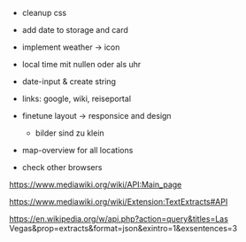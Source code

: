* cleanup css
* add date to storage and card
* implement weather -> icon
* local time mit nullen oder als uhr
* date-input & create string

* links: google, wiki, reiseportal

* finetune layout -> responsice and design
    * bilder sind zu klein  
* map-overview for all locations
* check other browsers


https://www.mediawiki.org/wiki/API:Main_page

https://www.mediawiki.org/wiki/Extension:TextExtracts#API



https://en.wikipedia.org/w/api.php?action=query&titles=Las Vegas&prop=extracts&format=json&exintro=1&exsentences=3